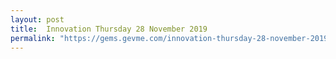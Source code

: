 ```yaml
---
layout: post
title:  Innovation Thursday 28 November 2019
permalink: "https://gems.gevme.com/innovation-thursday-28-november-2019-31892448"
---
```

